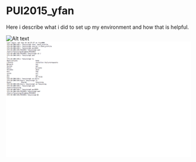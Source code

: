 # PUI2015_yfan
Here i describe what i did to set up my environment and how that is helpful.

![Alt text](yfan5_bash.png)
![Alt text](setup_env.png)

